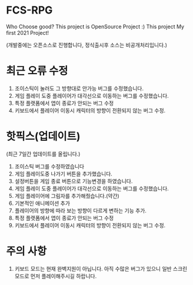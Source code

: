 # FCS-RPG
Who Choose good? This project is OpenSource Project :) This project My first 2021 Project!

(개발중에는 오픈소스로 진행합니다, 정식출시후 소스는 비공개처리입니다.)

# 최근 오류 수정
1. 조이스틱이 눌러도 그 방향대로 안가능 버그를 수정했습니다.
2. 게임 플레이 도중 플레이어가 대각선으로 이동하는 버그를 수정했습니다.
3. 특정 플랫폼에서 앱이 종료가 안되는 버그 수정
4. 키보드에서 플레이어 이동시 캐릭터의 방향이 전환되지 않는 버그 수정.

# 핫픽스(업데이트)

(최근 7일간 업데이트를 올립니다.)

1. 조이스틱 버그를 수정하였습니다
2. 게임 플레이도중 나가기 버튼을 추가했습니다.
3. 설정버튼을 게임 종료 버튼으로 기능변경을 하였습니다.
4. 게임 플레이 도중 플레이어가 대각선으로 이동하는 버그를 수정했습니다.
5. 게임 플레이어에 그림자를 추가해줬습니다.(약간)
6. 기본적인 애니메이션 추가
7. 플레이어의 방향에 따라 보는 방향이 다르게 변하는 기능 추가.
8. 특정 플랫폼에서 앱이 종료가 안되는 버그 수정
9. 키보드에서 플레이어 이동시 캐릭터의 방향이 전환되지 않는 버그 수정.

# 주의 사항
1. 키보드 모드는 현재 완벽지원이 아닙니다. 아직 수많은 버그가 있으니 일반 스크린 모드로 먼저 플레이해주시길 하랍니다.